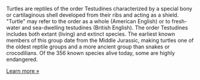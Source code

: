 Turtles are reptiles of the order Testudines characterized by a special bony or cartilaginous shell developed from their ribs and acting as a shield. "Turtle" may refer to the order as a whole (American English) or to fresh-water and sea-dwelling testudines (British English). The order Testudines includes both extant (living) and extinct species. The earliest known members of this group date from the Middle Jurassic, making turtles one of the oldest reptile groups and a more ancient group than snakes or crocodilians. Of the 356 known species alive today, some are highly endangered.

<a class="text-blue-700 hover:underline" blank="target" href="https://en.wikipedia.org/wiki/Turtle">Learn more &raquo;</a>
